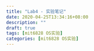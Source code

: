 ```yaml
---
title: "Lab4 - 实验笔记"
date: 2020-04-25T13:34:16+08:00
description: ""
draft: true
tags: [mit6828 OS实验]
categories: [mit6828 OS实验]
---
```

